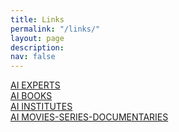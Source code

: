 ```yaml
---
title: Links
permalink: "/links/"
layout: page
description: 
nav: false
---
```


[AI EXPERTS](https://turkiye.ai/kaynaklar/gurular/)  
[AI BOOKS](https://turkiye.ai/kaynaklar/kitaplar/)  
[AI INSTITUTES](https://turkiye.ai/kaynaklar/enstituler/)  
[AI MOVIES-SERIES-DOCUMENTARIES](https://turkiye.ai/kaynaklar/film-dizi-belgesel/)  
